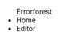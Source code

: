 <nav>
    <ul class="navigation-bar">
      <span>Errorforest</span> <!-- Where is the image source of Errorforest logo -->
      <li>Home</li>
      <li>Editor</li>
    </ul>
  </nav>
